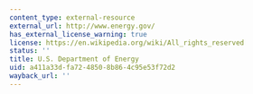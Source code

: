 ```yaml
---
content_type: external-resource
external_url: http://www.energy.gov/
has_external_license_warning: true
license: https://en.wikipedia.org/wiki/All_rights_reserved
status: ''
title: U.S. Department of Energy
uid: a411a33d-fa72-4850-8b86-4c95e53f72d2
wayback_url: ''
---
```

